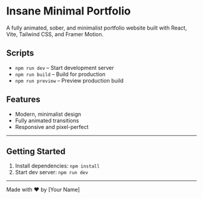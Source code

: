 # Insane Minimal Portfolio

A fully animated, sober, and minimalist portfolio website built with React, Vite, Tailwind CSS, and Framer Motion.

## Scripts
- `npm run dev` – Start development server
- `npm run build` – Build for production
- `npm run preview` – Preview production build

## Features
- Modern, minimalist design
- Fully animated transitions
- Responsive and pixel-perfect

---

## Getting Started
1. Install dependencies: `npm install`
2. Start dev server: `npm run dev`

---

Made with ❤️ by [Your Name]
